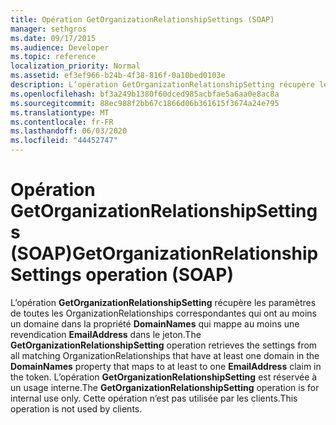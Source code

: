 ```yaml
---
title: Opération GetOrganizationRelationshipSettings (SOAP)
manager: sethgros
ms.date: 09/17/2015
ms.audience: Developer
ms.topic: reference
localization_priority: Normal
ms.assetid: ef3ef966-b24b-4f38-816f-0a10bed0103e
description: L’opération GetOrganizationRelationshipSetting récupère les paramètres de toutes les OrganizationRelationships correspondantes qui ont au moins un domaine dans la propriété DomainNames qui mappe au moins une revendication EmailAddress dans le jeton. L’opération GetOrganizationRelationshipSetting est réservée à un usage interne. Cette opération n’est pas utilisée par les clients.
ms.openlocfilehash: bf3a249b1380f60dced985acbfae5a6aa0e8ac8a
ms.sourcegitcommit: 88ec988f2bb67c1866d06b361615f3674a24e795
ms.translationtype: MT
ms.contentlocale: fr-FR
ms.lasthandoff: 06/03/2020
ms.locfileid: "44452747"
---
```

# <a name="getorganizationrelationshipsettings-operation-soap"></a><span data-ttu-id="072bf-105">Opération GetOrganizationRelationshipSettings (SOAP)</span><span class="sxs-lookup"><span data-stu-id="072bf-105">GetOrganizationRelationshipSettings operation (SOAP)</span></span>

<span data-ttu-id="072bf-106">L’opération **GetOrganizationRelationshipSetting** récupère les paramètres de toutes les OrganizationRelationships correspondantes qui ont au moins un domaine dans la propriété **DomainNames** qui mappe au moins une revendication **EmailAddress** dans le jeton.</span><span class="sxs-lookup"><span data-stu-id="072bf-106">The **GetOrganizationRelationshipSetting** operation retrieves the settings from all matching OrganizationRelationships that have at least one domain in the **DomainNames** property that maps to at least to one **EmailAddress** claim in the token.</span></span> <span data-ttu-id="072bf-107">L’opération **GetOrganizationRelationshipSetting** est réservée à un usage interne.</span><span class="sxs-lookup"><span data-stu-id="072bf-107">The **GetOrganizationRelationshipSetting** operation is for internal use only.</span></span> <span data-ttu-id="072bf-108">Cette opération n’est pas utilisée par les clients.</span><span class="sxs-lookup"><span data-stu-id="072bf-108">This operation is not used by clients.</span></span> 
  

